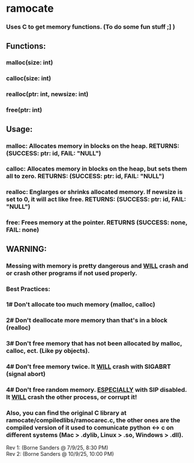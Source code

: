 # ramocate
### Uses C to get memory functions. (To do some fun stuff ;] )

## Functions:
### malloc(size: int)
### calloc(size: int)
### realloc(ptr: int, newsize: int)
### free(ptr: int)

## Usage:
### malloc: Allocates memory in blocks on the heap. RETURNS: (SUCCESS: ptr: id, FAIL: "NULL")
### calloc: Allocates memory in blocks on the heap, but sets them all to zero. RETURNS: (SUCCESS: ptr: id, FAIL: "NULL")
### realloc: Englarges or shrinks allocated memory. If newsize is set to 0, it will act like free. RETURNS: (SUCCESS: ptr: id, FAIL: "NULL")
### free: Frees memory at the pointer. RETURNS (SUCCESS: none, FAIL: none)

## WARNING:
### Messing with memory is pretty dangerous and <u>WILL</u> crash and or crash other programs if not used properly.
### Best Practices:
### 1# Don't allocate too much memory (malloc, calloc)
### 2# Don't deallocate more memory than that's in a block (realloc)
### 3# Don't free memory that has not been allocated by malloc, calloc, ect. (Like py objects).
### 4# Don't free memory twice. It <u>WILL</u> crash with SIGABRT (signal abort)
### 4# Don't free random memory. <u>ESPECIALLY</u> with SIP disabled. It <u>WILL</u> crash the other process, or corrupt it!

### Also, you can find the original C library at ramocate/compiledlibs/ramocarec.c, the other ones are the compiled version of it used to comunicate python <-> c on different systems (Mac > .dylib, Linux > .so, Windows > .dll).

Rev 1: (Borne Sanders @ 7/9/25, 8:30 PM)\
Rev 2: (Borne Sanders @ 10/9/25, 10:00 PM)